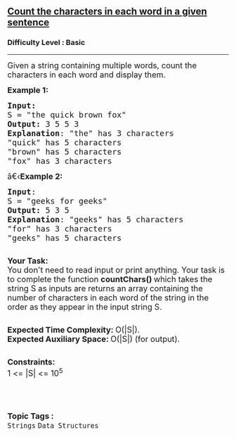 <h2><a href="https://practice.geeksforgeeks.org/problems/count-the-characters-in-each-word-in-a-given-sentence3451/1?page=2&category=Strings&difficulty=Basic&sortBy=difficulty">Count the characters in each word in a given sentence</a></h2><h3>Difficulty Level : Basic</h3><hr><div class="problems_problem_content__Xm_eO"><p><span style="font-size:18px">Given a string containing multiple words, count the characters in each word and display them.</span></p>

<p><span style="font-size:18px"><strong>Example 1:</strong></span></p>

<pre><span style="font-size:18px"><strong>Input:</strong>
S = "the quick brown fox"
<strong>Output:</strong> 3 5 5 3
<strong>Explanation</strong>: "the" has 3 characters
"quick" has 5 characters
"brown" has 5 characters
"fox" has 3 characters
</span></pre>

<p><span style="font-size:18px">â€‹<strong>Example 2:</strong></span></p>

<pre><span style="font-size:18px"><strong>Input</strong>: 
S = "geeks for geeks"
<strong>Output:</strong> 5 3 5
<strong>Explanation</strong>: "geeks" has 5 characters
"for" has 3 characters
"geeks" has 5 characters</span>
</pre>

<p><br>
<span style="font-size:18px"><strong>Your Task:</strong><br>
You don't need to read input or print anything. Your task is to complete the function&nbsp;<strong>countChars()&nbsp;</strong>which takes the string S as inputs are returns an array containing the number of characters in each word of the string in the order as they appear in the input string S.</span></p>

<p><br>
<span style="font-size:18px"><strong>Expected Time Complexity:&nbsp;</strong>O(|S|).<br>
<strong>Expected Auxiliary Space:&nbsp;</strong>O(|S|) (for output).</span></p>

<p><br>
<span style="font-size:18px"><strong>Constraints:</strong><br>
1 &lt;= |S| &lt;= 10<sup>5</sup></span></p>

<p>&nbsp;</p>
</div><br><p><span style=font-size:18px><strong>Topic Tags : </strong><br><code>Strings</code>&nbsp;<code>Data Structures</code>&nbsp;